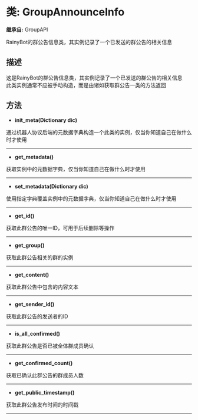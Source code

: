 # 类: GroupAnnounceInfo  
  
**继承自:** GroupAPI  
  
RainyBot的群公告信息类，其实例记录了一个已发送的群公告的相关信息  
  
## 描述  
  
这是RainyBot的群公告信息类，其实例记录了一个已发送的群公告的相关信息   
此类实例通常不应被手动构造，而是由诸如获取群公告一类的方法返回  
  
## 方法 
  
- **init_meta(Dictionary dic)**  
  
通过机器人协议后端的元数据字典构造一个此类的实例，仅当你知道自己在做什么时才使用  
  
---  
  
- **get_metadata()**  
  
获取实例中的元数据字典，仅当你知道自己在做什么时才使用  
  
---  
  
- **set_metadata(Dictionary dic)**  
  
使用指定字典覆盖实例中的元数据字典，仅当你知道自己在做什么时才使用  
  
---  
  
- **get_id()**  
  
获取此群公告的唯一ID，可用于后续删除等操作  
  
---  
  
- **get_group()**  
  
获取此群公告相关的群的实例  
  
---  
  
- **get_content()**  
  
获取此群公告中包含的内容文本  
  
---  
  
- **get_sender_id()**  
  
获取此群公告的发送者的ID  
  
---  
  
- **is_all_confirmed()**  
  
获取此群公告是否已被全体群成员确认  
  
---  
  
- **get_confirmed_count()**  
  
获取已确认此群公告的群成员人数  
  
---  
  
- **get_public_timestamp()**  
  
获取此群公告发布时间的时间戳  
  
---  
  


